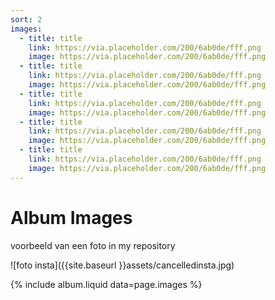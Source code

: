 ```yaml
---
sort: 2
images:
  - title: title
    link: https://via.placeholder.com/200/6ab0de/fff.png
    image: https://via.placeholder.com/200/6ab0de/fff.png
  - title: title
    link: https://via.placeholder.com/200/6ab0de/fff.png
    image: https://via.placeholder.com/200/6ab0de/fff.png
  - title: title
    link: https://via.placeholder.com/200/6ab0de/fff.png
    image: https://via.placeholder.com/200/6ab0de/fff.png
  - title: title
    link: https://via.placeholder.com/200/6ab0de/fff.png
    image: https://via.placeholder.com/200/6ab0de/fff.png
  - title: title
    link: https://via.placeholder.com/200/6ab0de/fff.png
    image: https://via.placeholder.com/200/6ab0de/fff.png
---
```


# Album Images

voorbeeld van een foto in my repository

![foto insta]({{site.baseurl }}assets/cancelledinsta.jpg)


{% include album.liquid data=page.images %}
